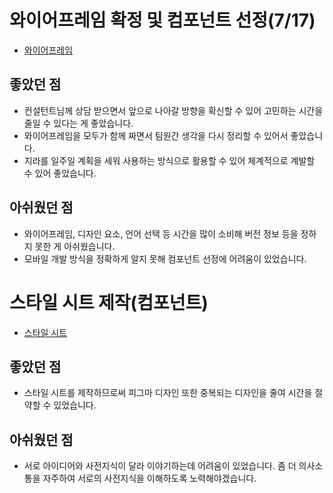 # 와이어프레임 확정 및 컴포넌트 선정(7/17)
- [와이어프레임](https://www.figma.com/file/2pYOPCBk5UEXVOVfWsiQ1u/%EB%AA%A8%EC%97%AC%EB%9E%8C?type=design&node-id=108%3A2609&mode=design&t=2xHYsnjEaPwIfaUj-1)

## 좋았던 점
- 컨설턴트님께 상담 받으면서 앞으로 나아갈 방향을 확신할 수 있어 고민하는 시간을 줄일 수 있다는 게 좋았습니다.
- 와이어프레임을 모두가 함께 짜면서 팀원간 생각을 다시 정리할 수 있어서 좋았습니다.
- 지라를 일주일 계획을 세워 사용하는 방식으로 활용할 수 있어 체계적으로 계발할 수 있어 좋았습니다.

## 아쉬웠던 점
- 와이어프레임, 디자인 요소, 언어 선택 등 시간을 많이 소비해 버전 정보 등을 정하지 못한 게 아쉬웠습니다.
- 모바일 개발 방식을 정확하게 알지 못해 컴포넌트 선정에 어려움이 있었습니다.

# 스타일 시트 제작(컴포넌트)
- [스타일 시트](https://www.figma.com/file/2pYOPCBk5UEXVOVfWsiQ1u/%EB%AA%A8%EC%97%AC%EB%9E%8C?type=design&node-id=108%3A2609&mode=design&t=2xHYsnjEaPwIfaUj-1)

## 좋았던 점
- 스타일 시트를 제작하므로써 피그마 디자인 또한 중복되는 디자인을 줄여 시간을 절약할 수 있었습니다.

## 아쉬웠던 점
- 서로 아이디어와 사전지식이 달라 이야기하는데 어려움이 있었습니다. 좀 더 의사소통을 자주하여 서로의 사전지식을 이해하도록 노력해야겠습니다.